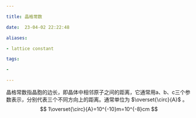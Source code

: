 ```yaml
---

title: 晶格常数

date:  23-04-02 22:22:48

aliases:

- lattice constant

tags:

-

---
```

晶格常数指晶胞的边长，即晶体中相邻原子之间的距离，它通常用a、b、c三个参数表示，分别代表三个不同方向上的距离。通常单位为 $\overset{\circ}{A}$ 。
$$
1\overset{\circ}{A}=10^{-10}m=10^{-8}cm
$$
